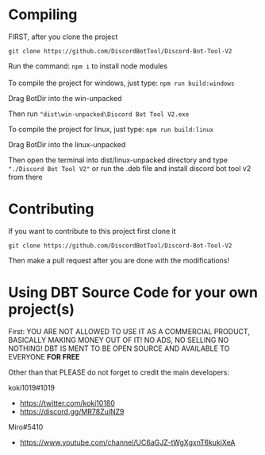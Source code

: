 # Compiling

FIRST, after you clone the project

`git clone https://github.com/DiscordBotTool/Discord-Bot-Tool-V2`

Run the command: `npm i` to install node modules
<br>
<br>
To compile the project for windows, just type:
`npm run build:windows`

Drag BotDir into the win-unpacked

Then run `"dist\win-unpacked\Discord Bot Tool V2.exe`

To compile the project for linux, just type:
`npm run build:linux`

Drag BotDir into the linux-unpacked

Then open the terminal into dist/linux-unpacked directory and type `"./Discord Bot Tool V2"` or run the .deb file and install discord bot tool v2 from there

# Contributing

If you want to contribute to this project first clone it

`git clone https://github.com/DiscordBotTool/Discord-Bot-Tool-V2`

Then make a pull request after you are done with the modifications!

# Using DBT Source Code for your own project(s)

First: YOU ARE NOT ALLOWED TO USE IT AS A COMMERCIAL PRODUCT, BASICALLY MAKING MONEY OUT OF IT! NO ADS, NO SELLING NO NOTHING! DBT IS MENT TO BE OPEN SOURCE AND AVAILABLE TO EVERYONE **FOR FREE**

Other than that PLEASE do not forget to credit the main developers:

koki1019#1019

-   https://twitter.com/koki10180
-   https://discord.gg/MR78ZujNZ9

Miro#5410

-   https://www.youtube.com/channel/UC6aGJZ-tWgXgxnT6kukjXeA
